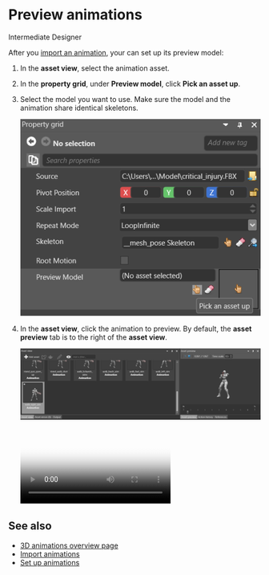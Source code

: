 # Preview animations
<span class="label label-doc-level">Intermediate</span>
<span class="label label-doc-audience">Designer</span>

After you [import an animation](import-animations.md), your can set up its preview model:

1. In the **asset view**, select the animation asset.

2. In the **property grid**, under **Preview model**, click **Pick an asset up**. 

3. Select the model you want to use. Make sure the model and the animation share identical skeletons.

    ![Pick an asset up](media/animations-import-animations-preview-animation-pick-an-asset.png)

4. In the **asset view**, click the animation to preview. By default, the **asset preview** tab is to the right of the **asset view**.

    ![Asset preview tab](media/animations-import-animations-asset-preview-tab.png)

    <p>
    <video autoplay loop class="responsive-video" poster="media\animations-import-animations-animation-preview.jpg">
       <source src="media\animations-import-animations-animation-preview.mp4" type="video/mp4">
    </video>
    </p>

## See also

* [3D animations overview page](3d-animation.md)
* [Import animations](import-animations.md)
* [Set up animations](set-up-animations.md)